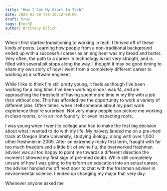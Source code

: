 ```yaml
---
title: "How I Got My Start In Tech"
date: 2022-01-30 T20:10:12-08:00
draft: true
tags: [tech]
author: Brittany Ellich
---
```


When I first started transitioning to working in tech, I thrived off of these kinds of posts. Learning how people from a non-traditional background ended up with a successful career as an engineer was my bread and butter. Very often, the path to a career in technology is not very straight, and is filled with several pit stops along the way. I thought it may be good timing to share my own story of how I went from a completely different career to working as a software engineer.

While I like to think I'm still pretty young, it feels as though I've been working for a long time. I've been working since I was 14, and am approaching the threshold of having spent more time in my life with a job than without one. This has afforded me the opportunity to work a variety of different jobs. Often times, when I tell someone about my past work experience they're surprised. Not very many people can picture me working in clean rooms, or in an iron foundry, or even inspecting roofs.

I was young when I went to college and had to make the first big decision about what I wanted to do with my life. My naivety landed me on a pre-med track at Oregon State University, studying Biology, along with over 1,000 other freshmen in 2009. After an extremely rocky first term, fraught with far too much freedom and a little bit of swine flu, the overworked freshman adviser was all too happy to point me towards a different direction the moment I showed my first sign of pre-med doubt. While still completely unsure of how I was going to transform an education into an actual career, the adviser handed me off next door to chat with the freshman adviser in environmental science. I ended up changing my major that very day.

Whenever anyone asked me
